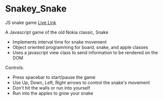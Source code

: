 # Snakey_Snake
JS snake game
[Live Link](http://benjieng.github.io/Snake_snake/snake.html)

A Javascript game of the old Nokia classic, Snake
- Implements interval time for snake movement 
- Object oriented programming for board, snake, and apple classes
- Uses a javascript view class to send information to be rendered on the DOM

Controls:
- Press spacebar to start/pause the game
- Use Up, Down, Left, Right arrows to control the snake's movement
- Don't hit the walls or run into yourself
- Run into the apples to grow your snake